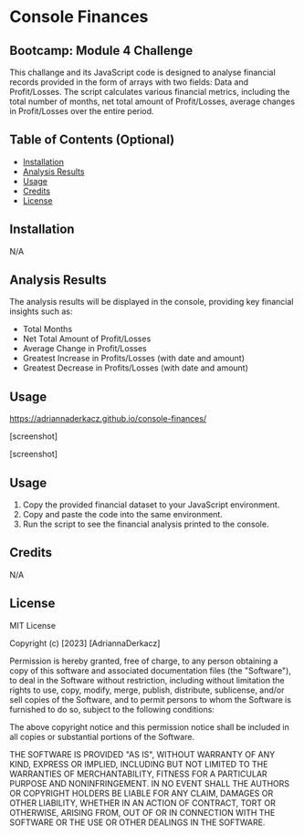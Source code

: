 

# Console Finances
## Bootcamp: Module 4 Challenge
This challange and its JavaScript code is designed to analyse financial records provided in the form of arrays with two fields: Data and Profit/Losses. The script calculates various financial metrics, including the total number of months, net total amount of Profit/Losses, average changes in Profit/Losses over the entire period. 

## Table of Contents (Optional)
- [Installation](#installation)
- [Analysis Results](#analysisresults)
- [Usage](#usage)
- [Credits](#credits)
- [License](#license)

## Installation
N/A

## Analysis Results 
The analysis results will be displayed in the console, providing key financial insights such as:
- Total Months
- Net Total Amount of Profit/Losses
- Average Change in Profit/Losses
- Greatest Increase in Profits/Losses (with date and amount)
- Greatest Decrease in Profits/Losses (with date and amount)

## Usage
https://adriannaderkacz.github.io/console-finances/ 

[screenshot]

[screenshot]

## Usage
1. Copy the provided financial dataset to your JavaScript environment.
2. Copy and paste the code into the same environment.
3. Run the script to see the financial analysis printed to the console.

## Credits
N/A

## License
MIT License

Copyright (c) [2023] [AdriannaDerkacz]

Permission is hereby granted, free of charge, to any person obtaining a copy
of this software and associated documentation files (the "Software"), to deal in the Software without restriction, including without limitation the rights to use, copy, modify, merge, publish, distribute, sublicense, and/or sell copies of the Software, and to permit persons to whom the Software is
furnished to do so, subject to the following conditions:

The above copyright notice and this permission notice shall be included in all copies or substantial portions of the Software.

THE SOFTWARE IS PROVIDED "AS IS", WITHOUT WARRANTY OF ANY KIND, EXPRESS OR
IMPLIED, INCLUDING BUT NOT LIMITED TO THE WARRANTIES OF MERCHANTABILITY,
FITNESS FOR A PARTICULAR PURPOSE AND NONINFRINGEMENT. IN NO EVENT SHALL THE
AUTHORS OR COPYRIGHT HOLDERS BE LIABLE FOR ANY CLAIM, DAMAGES OR OTHER
LIABILITY, WHETHER IN AN ACTION OF CONTRACT, TORT OR OTHERWISE, ARISING FROM, OUT OF OR IN CONNECTION WITH THE SOFTWARE OR THE USE OR OTHER DEALINGS IN THE SOFTWARE.